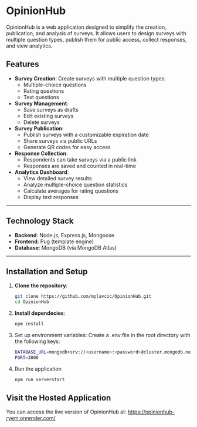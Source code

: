 # OpinionHub

OpinionHub is a web application designed to simplify the creation, publication, and analysis of surveys. It allows users to design surveys with multiple question types, publish them for public access, collect responses, and view analytics.

## Features

- **Survey Creation**: Create surveys with multiple question types:
  - Multiple-choice questions
  - Rating questions
  - Text questions
- **Survey Management**:
  - Save surveys as drafts
  - Edit existing surveys
  - Delete surveys
- **Survey Publication**:
  - Publish surveys with a customizable expiration date
  - Share surveys via public URLs
  - Generate QR codes for easy access
- **Response Collection**:
  - Respondents can take surveys via a public link
  - Responses are saved and counted in real-time
- **Analytics Dashboard**:
  - View detailed survey results
  - Analyze multiple-choice question statistics
  - Calculate averages for rating questions
  - Display text responses

---

## Technology Stack

- **Backend**: Node.js, Express.js, Mongoose
- **Frontend**: Pug (template engine)
- **Database**: MongoDB (via MongoDB Atlas)

---

## Installation and Setup

1. **Clone the repository**:
   ```bash
   git clone https://github.com/mplavcic/OpinionHub.git
   cd OpinionHub
   ```

2. **Install dependecies**:
   ```bash
   npm install
   ```
3. Set up environment variables: Create a .env file in the root directory with the following keys:
   ```bash
   DATABASE_URL=mongodb+srv://<username>:<password>@cluster.mongodb.net/OpinionHub?retryWrites=true&w=majority
   PORT=3000
   ```
4. Run the application
   ```bash
   npm run serverstart
   ```
## Visit the Hosted Application
   You can access the live version of OpinionHub at:
   https://opinionhub-ryem.onrender.com/


